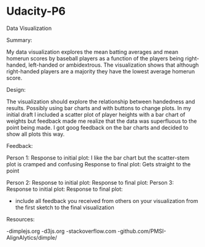 # Udacity-P6
Data Visualization

Summary:

My data visualization explores the mean batting averages and mean homerun scores by baseball players as a function of the players being right-handed, left-handed or ambidextrous. The visualization shows that although right-handed players are a majority they have the lowest average homerun score.

Design:

The visualization should explore the relationship between handedness and results. Possibly using bar charts and with buttons to change plots.
In my initial draft I included a scatter plot of player heights with a bar chart of weights but feedback made me realize that the data was superfluous to the point being made. I got goog feedback on the bar charts and decided to show all plots this way.

Feedback:

Person 1:
Response to initial plot: I like the bar chart but the scatter-stem plot is cramped and confusing
Response to final plot: Gets straight to the point

Person 2:
Response to initial plot: 
Response to final plot: 
Person 3:
Response to initial plot: 
Response to final plot: 

- include all feedback you received from others on your visualization from the first sketch to the final visualization
    
Resources:

-dimplejs.org
-d3js.org
-stackoverflow.com
-github.com/PMSI-AlignAlytics/dimple/
